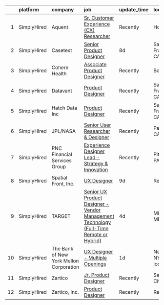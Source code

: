 

|    | platform    | company                                 | job                                                                                                                                                                                                    | update_time   | location                 |
|---:|:------------|:----------------------------------------|:-------------------------------------------------------------------------------------------------------------------------------------------------------------------------------------------------------|:--------------|:-------------------------|
|  1 | SimplyHired | Aquent                                  | [Sr. Customer Experience (CX) Researcher](https://www.simplyhired.com/job/NV6tXqGFxAcRlx7pKSUJVJSunxMPwZzXpSNDid-_ZUu2_NIQDRNtbA?q=generative+designer)                                                | Recently      | Houston, IN              |
|  2 | SimplyHired | Casetext                                | [Senior Product Designer](https://www.simplyhired.com/job/pTj1tXHh9keD4QjfvTPDXXhYLkerTrDFVgiSqWyx7ASacycebKJyug?q=generative+designer)                                                                | 8d            | San Francisco, CA        |
|  3 | SimplyHired | Cohere Health                           | [Associate Product Designer](https://www.simplyhired.com/job/_ZG_UeFiZy1jioBWGZnMJMKJrLNcDtOUz2V8nMUtUc2JsqWlV2MM9Q?q=generative+designer)                                                             | Recently      | Boston, MA               |
|  4 | SimplyHired | Datavant                                | [Product Designer](https://www.simplyhired.com/job/3c2lxtgcQOOksvndELp2NzgC3TnD4qLnw7VyjlNrDXdzyy_w0sOtmA?q=generative+designer)                                                                       | Recently      | San Francisco, CA        |
|  5 | SimplyHired | Hatch Data Inc                          | [Product Designer](https://www.simplyhired.com/job/4kFGV6strgYdqYO1D20UP_tRjJYW3KHASc3bgmOSUWOdZCsmvlD8BQ?q=generative+designer)                                                                       | Recently      | San Francisco, CA        |
|  6 | SimplyHired | JPL/NASA                                | [Senior User Researcher & Designer](https://www.simplyhired.com/job/ns5ahQa88qZJJaMRUlBTiwccC1keo9PhUGOZOHG9H2Vqr9IwhkydlA?q=generative+designer)                                                      | Recently      | Pasadena, CA             |
|  7 | SimplyHired | PNC Financial Services Group            | [Experience Designer Lead - Strategy & Innovation](https://www.simplyhired.com/job/nzlPEr0Z1J3_IHFUv4jr2GIF16UetnGSi068AJRzJZk4ZParP25u1A?q=generative+designer)                                       | Recently      | Pittsburgh, PA           |
|  8 | SimplyHired | Spatial Front, Inc.                     | [UX Designer](https://www.simplyhired.com/job/2BBqpg8bBZpYCkIrxyURbDxO3huyMcnSQh0JQTvp2V1e77DX7aX8HQ?q=generative+designer)                                                                            | 9d            | Remote                   |
|  9 | SimplyHired | TARGET                                  | [Senior UX Product Designer - Vendor Management Technology (Full-Time Remote or Hybrid)](https://www.simplyhired.com/job/FA-k0apD8DWUVQzZHq_iTTjU9DWX_XEQm86_5Cq2uuUGP-POZpcTiQ?q=generative+designer) | 4d            | Minneapolis, MN          |
| 10 | SimplyHired | The Bank of New York Mellon Corporation | [UX Designer - Multiple Openings](https://www.simplyhired.com/job/9ysYkaUb0l84vXJBjGMrmLy2_EdYZ_C2PEbF-umQF87oVNt_I9zYLQ?q=generative+designer)                                                        | 1d            | New York, NY +1 location |
| 11 | SimplyHired | Zartico                                 | [Jr. Product Designer](https://www.simplyhired.com/job/nmMctxanMZHASwHPAKbEf_z0drYGRsWEo6gpCA-NYuoi-XzTB8SGfg?q=generative+designer)                                                                   | Recently      | Salt Lake City, UT       |
| 12 | SimplyHired | Zartico, Inc.                           | [Product Designer](https://www.simplyhired.com/job/5B-wy9egwpbkc7SZRH1vZS_C0IVpEFP3vQw-sYn_KPAIaBxbnG6gAg?q=generative+designer)                                                                       | Recently      | Remote                   |
